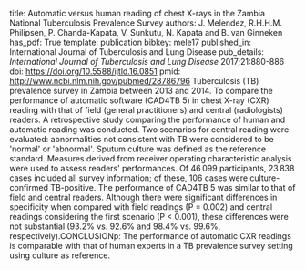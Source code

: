 title: Automatic versus human reading of chest X-rays in the Zambia National Tuberculosis Prevalence Survey
authors: J. Melendez, R.H.H.M. Philipsen, P. Chanda-Kapata, V. Sunkutu, N. Kapata and B. van Ginneken
has_pdf: True
template: publication
bibkey: mele17
published_in: International Journal of Tuberculosis and Lung Disease
pub_details: <i>International Journal of Tuberculosis and Lung Disease</i> 2017;21:880-886
doi: https://doi.org/10.5588/ijtld.16.0851
pmid: http://www.ncbi.nlm.nih.gov/pubmed/28786796
Tuberculosis (TB) prevalence survey in Zambia between 2013 and 2014. To compare the performance of automatic software (CAD4TB 5) in chest X-ray (CXR) reading with that of field (general practitioners) and central (radiologists) readers. A retrospective study comparing the performance of human and automatic reading was conducted. Two scenarios for central reading were evaluated: abnormalities not consistent with TB were considered to be 'normal' or 'abnormal'. Sputum culture was defined as the reference standard. Measures derived from receiver operating characteristic analysis were used to assess readers' performances. Of 46 099 participants, 23 838 cases included all survey information; of these, 106 cases were culture-confirmed TB-positive. The performance of CAD4TB 5 was similar to that of field and central readers. Although there were significant differences in specificity when compared with field readings (P = 0.002) and central readings considering the first scenario (P < 0.001), these differences were not substantial (93.2% vs. 92.6% and 98.4% vs. 99.6%, respectively).CONCLUSIONp: The performance of automatic CXR readings is comparable with that of human experts in a TB prevalence survey setting using culture as reference.

